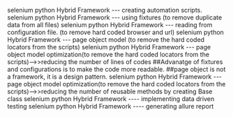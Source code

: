selenium python Hybrid Framework --- creating automation scripts.
selenium python Hybrid Framework  --- using fixtures (to remove duplicate data from all files)
selenium python Hybrid Framework  --- reading from configuration file. (to remove hard coded browser and url)
selenium python Hybrid Framework --- page object model (to remove the hard coded locators from the scripts)
selenium python Hybrid Framework --- page object model optimization(to remove the hard coded locators from the scripts)-->>reducing the number of lines of codes
##Advanatge of fixtures and configurations is to make the code more readable. 
##page object is not a framework, it is a design pattern. 
selenium python Hybrid Framework --- page object model optimization(to remove the hard coded locators from the scripts)-->>reducing the number of reusable methods by creating Base class
selenium python Hybrid Framework ---- implementing data driven testing
selenium python Hybrid Framework ---- generating allure report

